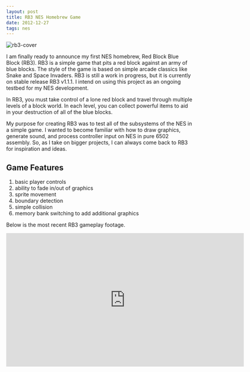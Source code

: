 ```yaml
---
layout: post
title: RB3 NES Homebrew Game
date: 2012-12-27 
tags: nes
---
```


![rb3-cover](https://s3.us-east-2.amazonaws.com/jarrodparkes.com/rb3-cover.png "Red Block Blue Block")

I am finally ready to announce my first NES homebrew, Red Block Blue Block (RB3). RB3 is a simple game that pits a red block against an army of blue blocks. The style of the game is based on simple arcade classics like Snake and Space Invaders. RB3 is still a work in progress, but it is currently on stable release RB3 v1.1.1. I intend on using this project as an ongoing testbed for my NES development.

In RB3, you must take control of a lone red block and travel through multiple levels of a block world. In each level, you can collect powerful items to aid in your destruction of all of the blue blocks.

My purpose for creating RB3 was to test all of the subsystems of the NES in a simple game. I wanted to become familiar with how to draw graphics, generate sound, and process controller input on NES in pure 6502 assembly. So, as I take on bigger projects, I can always come back to RB3 for inspiration and ideas.

## Game Features

1. basic player controls
2. ability to fade in/out of graphics
3. sprite movement
4. boundary detection
5. simple collision
6. memory bank switching to add additional graphics

Below is the most recent RB3 gameplay footage.

<div class="video-wrapper">
    <iframe width="640" height="360" src="https://www.youtube.com/embed/n5TgZdyWYL8" frameborder="0" allowfullscreen></iframe>
</div>